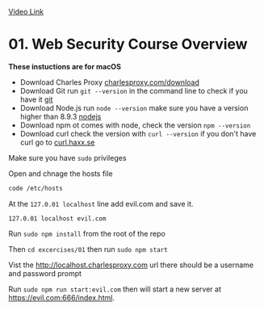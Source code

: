 [Video Link](https://egghead.io/lessons/react-start-a-virtual-reality-project-with-react-360)

# 01. Web Security Course Overview

**These instuctions are for macOS**

* Download Charles Proxy [charlesproxy.com/download](https://www.charlesproxy.com/download)
* Download Git run `git --version` in the command line to check if you have it [git](https://git-scm.com/downloads)
* Download Node.js run `node --version` make sure you have a version higher than 8.9.3 [nodejs](https://nodejs.org/en)
* Download npm ot comes with node, check the version `npm --version`
* Download curl check the version with `curl --version` if you don't have curl go to [curl.haxx.se](https://curl.haxx.se)

Make sure you have `sudo` privileges

Open and chnage the hosts file

```bash
code /etc/hosts
```
At the `127.0.01 localhost` line add evil.com and save it.

```
127.0.01 localhost evil.com
```

Run `sudo npm install` from the root of the repo

Then `cd excercises/01` then run `sudo npm start`

Vist the http://localhost.charlesproxy.com url there should be a username and password prompt

Run `sudo npm run start:evil.com` then will start a new server at https://evil.com:666/index.html.
